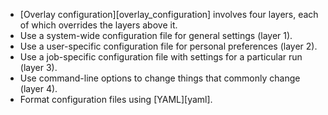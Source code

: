 -   [Overlay configuration][overlay_configuration] involves four layers,
    each of which overrides the layers above it.
-   Use a system-wide configuration file for general settings (layer 1).
-   Use a user-specific configuration file for personal preferences (layer 2).
-   Use a job-specific configuration file with settings for a particular run (layer 3).
-   Use command-line options to change things that commonly change (layer 4).
-   Format configuration files using [YAML][yaml].
